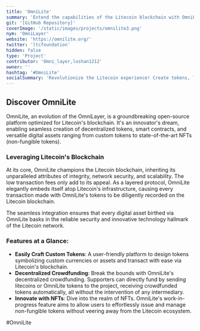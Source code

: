 ```yaml
---
title: 'OmniLite'
summary: 'Extend the capabilities of the Litecoin blockchain with OmniLite, enabling custom token and digital asset creation, decentralized crowdfunding, and more.'
git: '[GitHub Repository]'
coverImage: '/static/images/projects/omnilite3.png'
nym: 'OmniLayer'
website: 'https://omnilite.org/'
twitter: 'ltcfoundation'
hidden: false
type: 'Project'
contributor: 'Omni_layer,loshan1212'
owner: ''
hashtag: '#OmniLite'
socialSummary: 'Revolutionize the Litecoin experience! Create tokens, launch decentralized crowdfunds, and even craft NFTs. All on the trusted Litecoin blockchain. Learn more ➡️ '
---
```


## Discover OmniLite

OmniLite, an evolution of the OmniLayer, is a groundbreaking open-source platform optimized for Litecoin's blockchain. It's an innovator's dream, enabling seamless creation of decentralized tokens, smart contracts, and versatile digital assets ranging from custom tokens to state-of-the-art NFTs (non-fungible tokens).

### Leveraging Litecoin's Blockchain

At its core, OmniLite champions the Litecoin blockchain, inheriting its unparalleled attributes of integrity, network security, and scalability. The low transaction fees only add to its appeal. As a layered protocol, OmniLite elegantly embeds itself atop Litecoin's infrastructure, causing every transaction made with OmniLite's tokens to be diligently recorded on the Litecoin blockchain.

The seamless integration ensures that every digital asset birthed via OmniLite basks in the reliable security and innovative technology hallmark of the Litecoin network.

### Features at a Glance:

- **Easily Craft Custom Tokens**: A user-friendly platform to design tokens symbolizing custom currencies or assets and transact with ease via Litecoin's blockchain.
- **Decentralized Crowdfunding**: Break the bounds with OmniLite's decentralized crowdfunding. Supporters can directly fund by sending litecoins or OmniLite tokens to the project, receiving crowdfunded tokens automatically, all without the intervention of any intermediary.
- **Innovate with NFTs**: Dive into the realm of NFTs. OmniLite's work-in-progress feature aims to allow users to effortlessly issue and manage non-fungible tokens without veering away from the Litecoin ecosystem.

#OmniLite